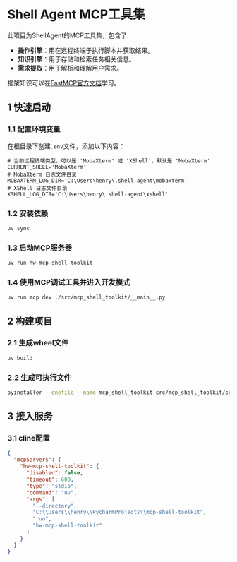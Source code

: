 # Shell Agent MCP工具集

此项目为ShellAgent的MCP工具集，包含了:

- **操作引擎**：用在远程终端于执行脚本并获取结果。
- **知识引擎**：用于存储和检索任务相关信息。
- **需求提取**：用于解析和理解用户需求。

框架知识可以在[FastMCP官方文档](https://gofastmcp.com/servers/context)学习。

## 1 快速启动

### 1.1 配置环境变量

在根目录下创建`.env`文件，添加以下内容：

```dotenv
# 当前远程终端类型，可以是 'MobaXterm' 或 'XShell'，默认是 'MobaXterm'
CURRENT_SHELL='MobaXterm'
# MobaXterm 日志文件目录
MOBAXTERM_LOG_DIR='C:\Users\henry\.shell-agent\mobaxterm'
# XShell 日志文件目录
XSHELL_LOG_DIR='C:\Users\henry\.shell-agent\xshell'
```

### 1.2 安装依赖

```bash
uv sync
```

### 1.3 启动MCP服务器

```bash
uv run hw-mcp-shell-toolkit
```

### 1.4 使用MCP调试工具并进入开发模式

```bash
uv run mcp dev ./src/mcp_shell_toolkit/__main__.py
```

## 2 构建项目

### 2.1 生成wheel文件

```bash
uv build
```

### 2.2 生成可执行文件

```bash
pyinstaller --onefile --name mcp_shell_toolkit src/mcp_shell_toolkit/server.py
```

## 3 接入服务

### 3.1 cline配置

```json
{
  "mcpServers": {
    "hw-mcp-shell-toolkit": {
      "disabled": false,
      "timeout": 600,
      "type": "stdio",
      "command": "uv",
      "args": [
        "--directory",
        "C:\\Users\\henry\\PycharmProjects\\mcp-shell-toolkit",
        "run",
        "hw-mcp-shell-toolkit"
      ]
    }
  }
}
```